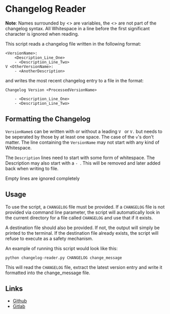 # Changelog Reader

**Note**: Names surrounded by <> are variables, the <> are not part of the
changelog syntax. All Whitespace in a line before the first significant
character is ignored when reading.

This script reads a changelog file written in the following format:

    <VersionName>:
        <Description_Line_One>
        - <Description_Line_Two>
    V <OtherVersionName>:
        - <AnotherDescription>

and writes the most recent changelog entry to a file in the format:

    Changelog Version <ProcessedVersionName>

        - <Description_Line_One>
        - <Description_Line_Two>

## Formatting the Changelog

```VersionName```s can be written with or without a leading ```V ``` or ```V.```
but needs to be seperated by those by at least one space. The case of the
```v```'s don't matter. The line containing the ```VersionName``` may not
start with any kind of Whitespace.

The ```Description``` lines need to start with some form of whitespace. The 
Description may also start with a ```- ```. This will be removed and later
added back when writing to file.

Empty lines are ignored completely

## Usage

To use the script, a ```CHANGELOG``` file must be provided. If a ```CHANGELOG```
file is not provided via command line parameter, the script will automatically
look in the current directory for a file called ```CHANGELOG``` and use that if
it exists.

A destination file should also be provided. If not, the output will simply be
printed to the terminal. If the destination file already exists, the script
will refuse to execute as a safety mechanism.

An example of running this script would look like this:

    python changelog-reader.py CHANGELOG change_message

This will read the ```CHANGELOG``` file, extract the latest version entry
and write it formatted into the change_message file.

## Links

* [Github](https://github.com/namboy94/changelog-reader)
* [Gitlab](https://gitlab.namibsun.net/namboy94/changelog-reader)
